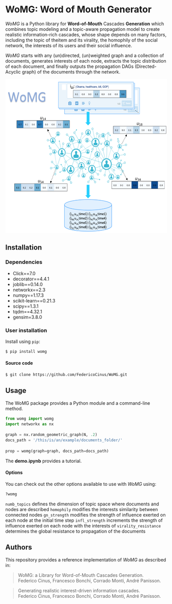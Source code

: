 # WoMG: Word of Mouth Generator

*WoMG* is a Python library for **Word-of-Mouth** Cascades **Generation** which combines  topic  modeling  and  a  topic-aware  propagation model  to  create  realistic  information-rich  cascades,  whose shape depends on many factors, including the topic of theitem and its virality,  the homophily of the social network, the interests of its users and their social influence.

*WoMG* starts with any (un)directed, (un)weighted graph and a collection of documents, generates interests of each node, extracts the topic distribution of each document, and finally outputs the propagation DAGs (Directed-Acyclic graph) of the documents through the network.

<img src="data/images/womg.png" height="480px" />


## Installation

### Dependencies
- Click==7.0
- decorator==4.4.1
- joblib==0.14.0
- networkx==2.3
- numpy==1.17.3
- scikit-learn==0.21.3
- scipy==1.3.1
- tqdm==4.32.1
- gensim=3.8.0

### User installation
Install using ``pip``: <br>

```bash
$ pip install womg
```

#### Source code
```bash
$ git clone https://github.com/FedericoCinus/WoMG.git
```


## Usage
The WoMG package provides a Python module and a command-line method.<br/>

```python
from womg import womg
import networkx as nx

graph = nx.random_geometric_graph(N, .2)
docs_path = '/this/is/an/example/documents_folder/'

prop = womg(graph=graph, docs_path=docs_path)

```
The **demo.ipynb** provides a tutorial.


#### Options
You can check out the other options available to use with *WoMG* using:<br/>

```python
?womg
```

``numb_topics`` defines the dimension of topic space where documents and nodes are described
``homophily`` modifies the interests similarity between connected nodes
``gn_strength`` modifies the strength of influence exerted on each node at the initial time step
``infl_strength``  increments the strength of influence exerted on each node with the interests of 
``virality_resistance`` determines the global resistance to propagation of the documents


## Authors
This repository provides a reference implementation of *WoMG* as described in:<br>

> WoMG: a Library for Word-of-Mouth Cascades Generation.<br>
> Federico Cinus, Francesco Bonchi, Corrado Monti, André Panisson.<br>
> <Insert paper link>
	
	
> Generating realistic interest-driven information cascades.<br>
> Federico Cinus, Francesco Bonchi, Corrado Monti, André Panisson.<br>
> <Insert paper link>
